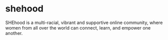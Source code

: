 # shehood
SHEhood is a multi-racial, vibrant and supportive online community, where women from all over the world can connect, learn, and empower one another.
